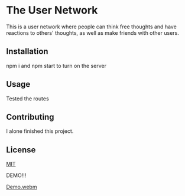# The User Network

This is a user network where people can think free thoughts and have reactions to others' thoughts, as well as make friends with other users.

## Installation

npm i and npm start to turn on the server

## Usage

Tested the routes

## Contributing

I alone finished this project.

## License

[MIT](https://choosealicense.com/licenses/mit/)

DEMO!!!

[Demo.webm](https://github.com/githubkyle/Thinkers/assets/43896355/4f9d5553-5b0f-4cd3-80ad-4b331c6d5e0f)
